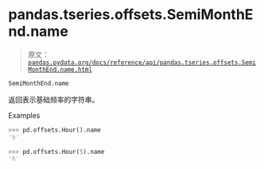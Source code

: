 # pandas.tseries.offsets.SemiMonthEnd.name

> 原文：[`pandas.pydata.org/docs/reference/api/pandas.tseries.offsets.SemiMonthEnd.name.html`](https://pandas.pydata.org/docs/reference/api/pandas.tseries.offsets.SemiMonthEnd.name.html)

```py
SemiMonthEnd.name
```

返回表示基础频率的字符串。

Examples

```py
>>> pd.offsets.Hour().name
'h' 
```

```py
>>> pd.offsets.Hour(5).name
'h' 
```
